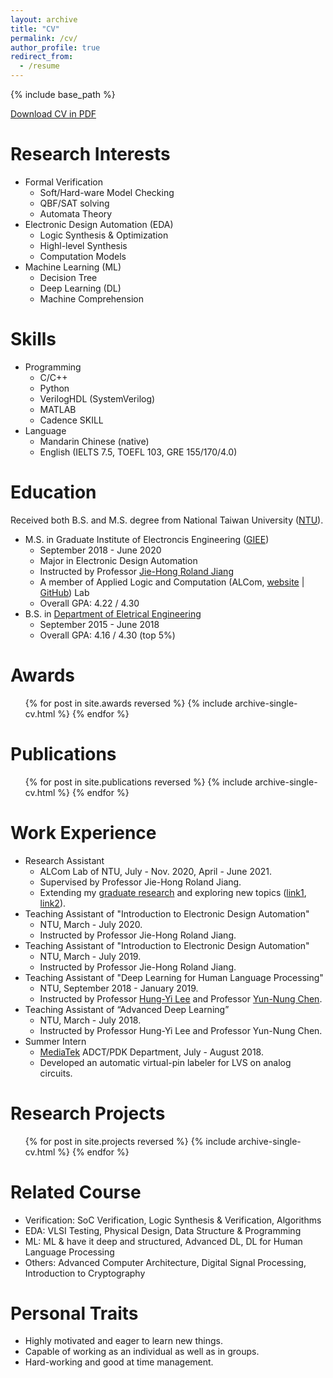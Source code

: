 ```yaml
---
layout: archive
title: "CV"
permalink: /cv/
author_profile: true
redirect_from:
  - /resume
---
```


{% include base_path %}

[Download CV in PDF](http://po-chun-chien.github.io/files/CV.pdf)

Research Interests
======
* Formal Verification
  * Soft/Hard-ware Model Checking
  * QBF/SAT solving
  * Automata Theory
* Electronic Design Automation (EDA)
  * Logic Synthesis & Optimization
  * Highl-level Synthesis
  * Computation Models
* Machine Learning (ML)
  * Decision Tree
  * Deep Learning (DL)
  * Machine Comprehension

Skills
======
* Programming
  * C/C++
  * Python
  * VerilogHDL (SystemVerilog)
  * MATLAB
  * Cadence SKILL
* Language
  * Mandarin Chinese (native)
  * English (IELTS 7.5, TOEFL 103, GRE 155/170/4.0)

Education
======
Received both B.S. and M.S. degree from National Taiwan University ([NTU](https://www.ntu.edu.tw/)).
* M.S. in Graduate Institute of Electroncis Engineering ([GIEE](https://giee.ntu.edu.tw/))
  * September 2018 - June 2020
  * Major in Electronic Design Automation
  * Instructed by Professor [Jie-Hong Roland Jiang](http://cc.ee.ntu.edu.tw/~jhjiang/)
  * A member of Applied Logic and Computation (ALCom, [website](http://alcom.ee.ntu.edu.tw/) &#124; [GitHub](https://github.com/NTU-ALComLab)) Lab
  * Overall GPA: 4.22 / 4.30
* B.S. in [Department of Eletrical Engineering](https://www.ee.ntu.edu.tw/)
  * September 2015 - June 2018
  * Overall GPA: 4.16 / 4.30 (top 5%)

Awards
======
  <ul>{% for post in site.awards reversed %}
    {% include archive-single-cv.html %}
  {% endfor %}</ul>

Publications
======
  <ul>{% for post in site.publications reversed %}
    {% include archive-single-cv.html %}
  {% endfor %}</ul>

Work Experience
======
* Research Assistant
  * ALCom Lab of NTU, July - Nov. 2020, April - June 2021.
  * Supervised by Professor Jie-Hong Roland Jiang.
  * Extending my [graduate research](https://po-chun-chien.github.io/publication/2020-06-thesis) and exploring new topics ([link1](https://po-chun-chien.github.io/projects/5.ML+LS), [link2](https://po-chun-chien.github.io/projects/6.xec/)).
* Teaching Assistant of &quot;Introduction to Electronic Design Automation&quot;
  * NTU, March - July 2020.
  * Instructed by Professor Jie-Hong Roland Jiang.
* Teaching Assistant of &quot;Introduction to Electronic Design Automation&quot;
  * NTU, March - July 2019.
  * Instructed by Professor Jie-Hong Roland Jiang.
* Teaching Assistant of &quot;Deep Learning for Human Language Processing&quot;
  * NTU, September 2018 - January 2019.
  * Instructed by Professor [Hung-Yi Lee](https://speech.ee.ntu.edu.tw/~tlkagk/) and Professor [Yun-Nung Chen](https://www.csie.ntu.edu.tw/~yvchen/).
* Teaching Assistant of “Advanced Deep Learning”
  * NTU, March - July 2018.
  * Instructed by Professor Hung-Yi Lee and Professor Yun-Nung Chen.
* Summer Intern
  * [MediaTek](https://www.mediatek.tw/) ADCT/PDK Department, July - August 2018.
  * Developed an automatic virtual-pin labeler for LVS on analog circuits.

Research Projects
======
  <ul>{% for post in site.projects reversed %}
    {% include archive-single-cv.html %}
  {% endfor %}</ul>
  
Related Course
======
* Verification: SoC Verification, Logic Synthesis & Verification, Algorithms
* EDA: VLSI Testing, Physical Design, Data Structure & Programming
* ML: ML & have it deep and structured, Advanced DL, DL for Human Language Processing
* Others: Advanced Computer Architecture, Digital Signal Processing, Introduction to Cryptography

Personal Traits
======
* Highly motivated and eager to learn new things.
* Capable of working as an individual as well as in groups.
* Hard-working and good at time management.